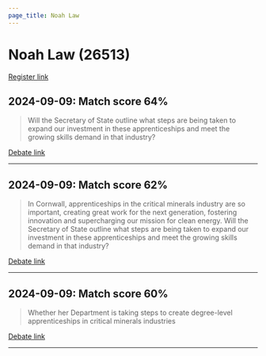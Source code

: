 ```yaml
---
page_title: Noah Law
---
```


# Noah Law  (26513)

[Register link](https://www.theyworkforyou.com/mp/26513/register)



## 2024-09-09: Match score 64%

>Will the Secretary of State outline what steps are being taken to expand our investment in these apprenticeships and meet the growing skills demand in that industry?

[Debate link](https://www.theyworkforyou.com/debates/?id=2024-09-09b.554.6) 

---



## 2024-09-09: Match score 62%

>In Cornwall, apprenticeships in the critical minerals industry are so important, creating great work for the next generation, fostering innovation and supercharging our mission for clean energy. Will the Secretary of State outline what steps are being taken to expand our investment in these apprenticeships and meet the growing skills demand in that industry?

[Debate link](https://www.theyworkforyou.com/debates/?id=2024-09-09b.554.6) 

---



## 2024-09-09: Match score 60%

>Whether her Department is taking steps to create degree-level apprenticeships in critical minerals industries

[Debate link](https://www.theyworkforyou.com/debates/?id=2024-09-09b.554.4) 

---

